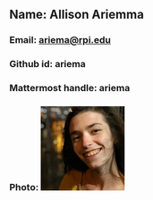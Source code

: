 ## Name: Allison Ariemma
### Email: ariema@rpi.edu
### Github id: ariema
### Mattermost handle: ariema
### Photo: ![photo](images/profilepic3.jpg)
